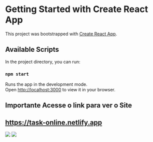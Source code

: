 # Getting Started with Create React App

This project was bootstrapped with [Create React App](https://github.com/facebook/create-react-app).

## Available Scripts

In the project directory, you can run:

### `npm start`

Runs the app in the development mode.\
Open [http://localhost:3000](http://localhost:3000) to view it in your browser.

## Importante Acesse o link para ver o Site
## https://task-online.netlify.app

<div>
  <img src="https://user-images.githubusercontent.com/65944963/212490419-20a19896-da05-48b6-893c-8b9789c394d2.png" />
  <img src="https://user-images.githubusercontent.com/65944963/212490582-16e48dfd-e887-4eb6-b732-537ec90b96aa.png" />
</div>

